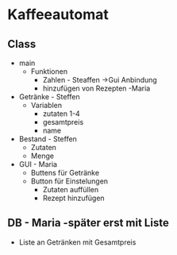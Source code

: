 # Kaffeeautomat

## Class
- main 
  - Funktionen
    - Zahlen - Steaffen ->Gui Anbindung
    - hinzufügen von Rezepten -Maria
- Getränke - Steffen
  - Variablen
    - zutaten 1-4
    - gesamtpreis
    - name
- Bestand - Steffen
  - Zutaten
  - Menge
- GUI - Maria
    - Buttens für Getränke
    - Button für Einstelungen
      - Zutaten auffüllen
      - Rezept hinzufügen

## DB - Maria -später erst mit Liste
- Liste an Getränken mit Gesamtpreis

